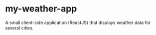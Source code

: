 # my-weather-app

A small client-side application (ReactJS) that displays weather data for several cities.